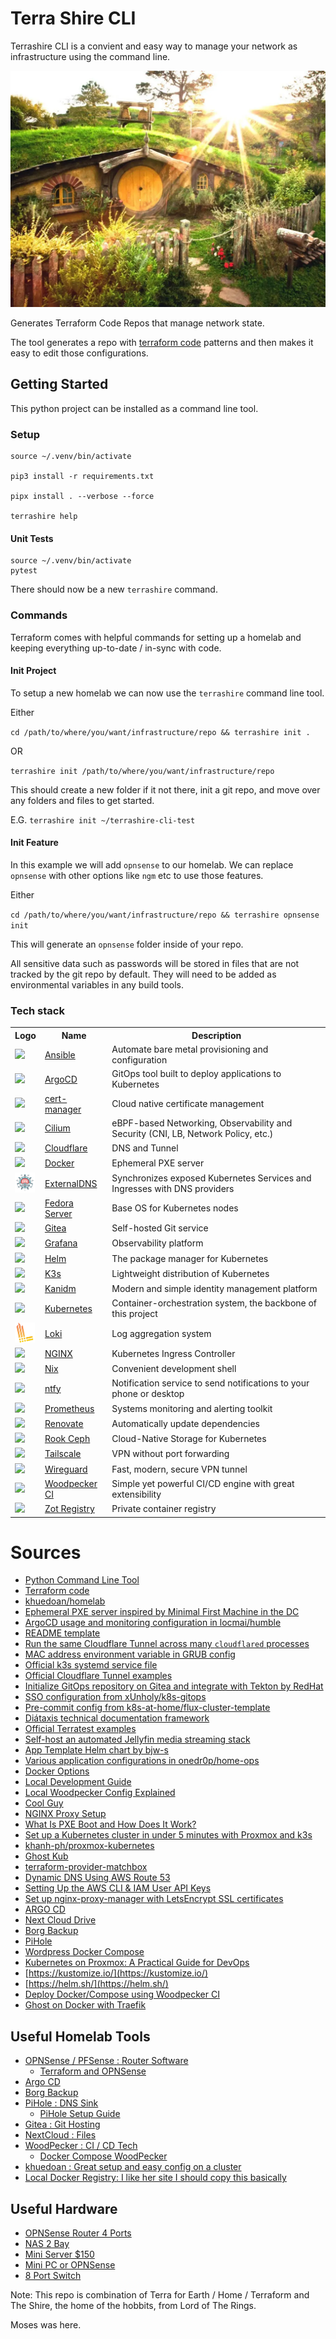 # Terra Shire CLI

Terrashire CLI is a convient and easy way to manage your network as infrastructure using the command line.

![The Shire](imgs/the_shire.webp)

Generates Terraform Code Repos that manage network state.

The tool generates a repo with [terraform code](https://developer.hashicorp.com/terraform) patterns and then makes it easy to edit those configurations.

## Getting Started

This python project can be installed as a command line tool. 

### Setup

```
source ~/.venv/bin/activate

pip3 install -r requirements.txt

pipx install . --verbose --force

terrashire help
```

#### Unit Tests

```
source ~/.venv/bin/activate
pytest
```

There should now be a new `terrashire` command.

### Commands

Terraform comes with helpful commands for setting up a homelab and keeping everything up-to-date / in-sync with code.

#### Init Project

To setup a new homelab we can now use the `terrashire` command line tool.

Either 

`cd /path/to/where/you/want/infrastructure/repo && terrashire init .`

OR

`terrashire init /path/to/where/you/want/infrastructure/repo`

This should create a new folder if it not there, init a git repo, and move over any folders and files to get started.

E.G. `terrashire init ~/terrashire-cli-test`

#### Init Feature

In this example we will add `opnsense` to our homelab. We can replace `opnsense` with other options like `ngm` etc to use those features.

Either 

`cd /path/to/where/you/want/infrastructure/repo && terrashire opnsense init`

This will generate an `opnsense` folder inside of your repo. 

All sensitive data such as passwords will be stored in files that are not tracked by the git repo by default.
They will need to be added as environmental variables in any build tools.

### Tech stack

<table>
    <tr>
        <th>Logo</th>
        <th>Name</th>
        <th>Description</th>
    </tr>
    <tr>
        <td><img width="32" src="https://simpleicons.org/icons/ansible.svg"></td>
        <td><a href="https://www.ansible.com">Ansible</a></td>
        <td>Automate bare metal provisioning and configuration</td>
    </tr>
    <tr>
        <td><img width="32" src="https://avatars.githubusercontent.com/u/30269780"></td>
        <td><a href="https://argoproj.github.io/cd">ArgoCD</a></td>
        <td>GitOps tool built to deploy applications to Kubernetes</td>
    </tr>
    <tr>
        <td><img width="32" src="https://github.com/jetstack/cert-manager/raw/master/logo/logo.png"></td>
        <td><a href="https://cert-manager.io">cert-manager</a></td>
        <td>Cloud native certificate management</td>
    </tr>
    <tr>
        <td><img width="32" src="https://avatars.githubusercontent.com/u/21054566?s=200&v=4"></td>
        <td><a href="https://cilium.io">Cilium</a></td>
        <td>eBPF-based Networking, Observability and Security (CNI, LB, Network Policy, etc.)</td>
    </tr>
    <tr>
        <td><img width="32" src="https://avatars.githubusercontent.com/u/314135?s=200&v=4"></td>
        <td><a href="https://www.cloudflare.com">Cloudflare</a></td>
        <td>DNS and Tunnel</td>
    </tr>
    <tr>
        <td><img width="32" src="https://www.docker.com/wp-content/uploads/2022/03/Moby-logo.png"></td>
        <td><a href="https://www.docker.com">Docker</a></td>
        <td>Ephemeral PXE server</td>
    </tr>
    <tr>
        <td><img width="32" src="https://github.com/kubernetes-sigs/external-dns/raw/master/docs/img/external-dns.png"></td>
        <td><a href="https://github.com/kubernetes-sigs/external-dns">ExternalDNS</a></td>
        <td>Synchronizes exposed Kubernetes Services and Ingresses with DNS providers</td>
    </tr>
    <tr>
        <td><img width="32" src="https://upload.wikimedia.org/wikipedia/commons/thumb/3/3f/Fedora_logo.svg/267px-Fedora_logo.svg.png"></td>
        <td><a href="https://getfedora.org/en/server">Fedora Server</a></td>
        <td>Base OS for Kubernetes nodes</td>
    </tr>
    <tr>
        <td><img width="32" src="https://upload.wikimedia.org/wikipedia/commons/b/bb/Gitea_Logo.svg"></td>
        <td><a href="https://gitea.com">Gitea</a></td>
        <td>Self-hosted Git service</td>
    </tr>
    <tr>
        <td><img width="32" src="https://grafana.com/static/img/menu/grafana2.svg"></td>
        <td><a href="https://grafana.com">Grafana</a></td>
        <td>Observability platform</td>
    </tr>
    <tr>
        <td><img width="32" src="https://helm.sh/img/helm.svg"></td>
        <td><a href="https://helm.sh">Helm</a></td>
        <td>The package manager for Kubernetes</td>
    </tr>
    <tr>
        <td><img width="32" src="https://avatars.githubusercontent.com/u/49319725"></td>
        <td><a href="https://k3s.io">K3s</a></td>
        <td>Lightweight distribution of Kubernetes</td>
    </tr>
    <tr>
        <td><img width="32" src="https://kanidm.com/images/logo.svg"></td>
        <td><a href="https://kanidm.com">Kanidm</a></td>
        <td>Modern and simple identity management platform</td>
    </tr>
    <tr>
        <td><img width="32" src="https://avatars.githubusercontent.com/u/13629408"></td>
        <td><a href="https://kubernetes.io">Kubernetes</a></td>
        <td>Container-orchestration system, the backbone of this project</td>
    </tr>
    <tr>
        <td><img width="32" src="https://github.com/grafana/loki/blob/main/docs/sources/logo.png?raw=true"></td>
        <td><a href="https://grafana.com/oss/loki">Loki</a></td>
        <td>Log aggregation system</td>
    </tr>
    <tr>
        <td><img width="32" src="https://avatars.githubusercontent.com/u/1412239?s=200&v=4"></td>
        <td><a href="https://www.nginx.com">NGINX</a></td>
        <td>Kubernetes Ingress Controller</td>
    </tr>
    <tr>
        <td><img width="32" src="https://raw.githubusercontent.com/NixOS/nixos-artwork/refs/heads/master/logo/nix-snowflake-colours.svg"></td>
        <td><a href="https://nixos.org">Nix</a></td>
        <td>Convenient development shell</td>
    </tr>
    <tr>
        <td><img width="32" src="https://ntfy.sh/_next/static/media/logo.077f6a13.svg"></td>
        <td><a href="https://ntfy.sh">ntfy</a></td>
        <td>Notification service to send notifications to your phone or desktop</td>
    </tr>
    <tr>
        <td><img width="32" src="https://avatars.githubusercontent.com/u/3380462"></td>
        <td><a href="https://prometheus.io">Prometheus</a></td>
        <td>Systems monitoring and alerting toolkit</td>
    </tr>
    <tr>
        <td><img width="32" src="https://docs.renovatebot.com/assets/images/logo.png"></td>
        <td><a href="https://www.whitesourcesoftware.com/free-developer-tools/renovate">Renovate</a></td>
        <td>Automatically update dependencies</td>
    </tr>
    <tr>
        <td><img width="32" src="https://raw.githubusercontent.com/rook/artwork/master/logo/blue.svg"></td>
        <td><a href="https://rook.io">Rook Ceph</a></td>
        <td>Cloud-Native Storage for Kubernetes</td>
    </tr>
    <tr>
        <td><img width="32" src="https://avatars.githubusercontent.com/u/48932923?s=200&v=4"></td>
        <td><a href="https://tailscale.com">Tailscale</a></td>
        <td>VPN without port forwarding</td>
    </tr>
    <tr>
        <td><img width="32" src="https://avatars.githubusercontent.com/u/13991055?s=200&v=4"></td>
        <td><a href="https://www.wireguard.com">Wireguard</a></td>
        <td>Fast, modern, secure VPN tunnel</td>
    </tr>
    <tr>
        <td><img width="32" src="https://avatars.githubusercontent.com/u/84780935?s=200&v=4"></td>
        <td><a href="https://woodpecker-ci.org">Woodpecker CI</a></td>
        <td>Simple yet powerful CI/CD engine with great extensibility</td>
    </tr>
    <tr>
        <td><img width="32" src="https://zotregistry.dev/v2.0.2/assets/images/logo.svg"></td>
        <td><a href="https://zotregistry.dev">Zot Registry</a></td>
        <td>Private container registry</td>
    </tr>
</table>

# Sources

- [Python Command Line Tool](https://packaging.python.org/en/latest/guides/creating-command-line-tools/)
- [Terraform code](https://developer.hashicorp.com/terraform)
- [khuedoan/homelab](https://github.com/khuedoan/homelab)
- [Ephemeral PXE server inspired by Minimal First Machine in the DC](https://speakerdeck.com/amcguign/minimal-first-machine-in-the-dc)
- [ArgoCD usage and monitoring configuration in locmai/humble](https://github.com/locmai/humble)
- [README template](https://github.com/othneildrew/Best-README-Template)
- [Run the same Cloudflare Tunnel across many `cloudflared` processes](https://developers.cloudflare.com/cloudflare-one/tutorials/many-cfd-one-tunnel)
- [MAC address environment variable in GRUB config](https://askubuntu.com/questions/1272400/how-do-i-automate-network-installation-of-many-ubuntu-18-04-systems-with-efi-and)
- [Official k3s systemd service file](https://github.com/k3s-io/k3s/blob/master/k3s.service)
- [Official Cloudflare Tunnel examples](https://github.com/cloudflare/argo-tunnel-examples)
- [Initialize GitOps repository on Gitea and integrate with Tekton by RedHat](https://github.com/redhat-scholars/tekton-tutorial/tree/master/triggers)
- [SSO configuration from xUnholy/k8s-gitops](https://github.com/xUnholy/k8s-gitops)
- [Pre-commit config from k8s-at-home/flux-cluster-template](https://github.com/k8s-at-home/flux-cluster-template)
- [Diátaxis technical documentation framework](https://diataxis.fr)
- [Official Terratest examples](https://github.com/gruntwork-io/terratest/tree/master/test)
- [Self-host an automated Jellyfin media streaming stack](https://zerodya.net/self-host-jellyfin-media-streaming-stack)
- [App Template Helm chart by bjw-s](https://bjw-s-labs.github.io/helm-charts/docs/app-template)
- [Various application configurations in onedr0p/home-ops](https://github.com/onedr0p/home-ops)
- [Docker Options](https://woodpecker-ci.org/docs/administration/configuration/backends/docker)
- [Local Development Guide](https://woodpecker-ci.org/docs/development/getting-started)
- [Local Woodpecker Config Explained](https://wilw.dev/notes/woodpecker)
- [Cool Guy](https://jan.wildeboer.net/2024/12/Woodpecker-Shenanigans/)
- [NGINX Proxy Setup](https://anthonyconstant.co.uk/blog/f/local-ssl-certificate-using-nginx-proxy-manager-dockerportainer)
- [What Is PXE Boot and How Does It Work?](https://heimdalsecurity.com/blog/what-is-pxe-boot/)
- [Set up a Kubernetes cluster in under 5 minutes with Proxmox and k3s](https://dev.to/mihailtd/set-up-a-kubernetes-cluster-in-under-5-minutes-with-proxmox-and-k3s-2987)
- [khanh-ph/proxmox-kubernetes](https://github.com/khanh-ph/proxmox-kubernetes)
- [Ghost Kub](https://github.com/sredevopsorg/ghost-on-kubernetes)
- [terraform-provider-matchbox](https://github.com/poseidon/terraform-provider-matchbox)
- [Dynamic DNS Using AWS Route 53](https://avishayil.medium.com/dynamic-dns-using-aws-route-53-60a2331a58a4)
- [Setting Up the AWS CLI & IAM User API Keys](https://medium.com/@terminalsandcoffee/setting-up-the-aws-cli-iam-user-api-keys-b83554e314e4)
- [Set up nginx-proxy-manager with LetsEncrypt SSL certificates](https://unixorn.github.io/post/hass/2023-07-09-set-up-nginx-proxy-manager/)
- [ARGO CD](https://argoproj.github.io/cd/)
- [Next Cloud Drive](https://github.com/nextcloud/all-in-one#nextcloud-all-in-one)
- [Borg Backup](https://github.com/borgbackup/borg#what-is-borgbackup)
- [PiHole](https://pi-hole.net/)
- [Wordpress Docker Compose](https://github.com/nezhar/wordpress-docker-compose)
- [Kubernetes on Proxmox: A Practical Guide for DevOps](https://www.plural.sh/blog/kubernetes-on-proxmox-guide/)
- [https://kustomize.io/](https://kustomize.io/)
- [https://helm.sh/](https://helm.sh/)
- [Deploy Docker/Compose using Woodpecker CI](https://hinty.io/vverenko/deploy-docker-compose-using-woodpecker-ci/)
- [Ghost on Docker with Traefik](https://faun.pub/ghost-on-docker-with-traefik-50358b59dfd3)

## Useful Homelab Tools

- [OPNSense / PFSense : Router Software]()
    - [Terraform and OPNSense](https://registry.terraform.io/providers/browningluke/opnsense/latest/docs)
- [Argo CD](https://argoproj.github.io/cd/)
- [Borg Backup](https://github.com/borgbackup/borg#what-is-borgbackup)
- [PiHole : DNS Sink](https://pi-hole.net/)
    - [PiHole Setup Guide](https://www.raspberrypi.com/tutorials/running-pi-hole-on-a-raspberry-pi/)
- [Gitea : Git Hosting]()
- [NextCloud : Files](https://github.com/nextcloud/all-in-one#nextcloud-all-in-one)
- [WoodPecker : CI / CD Tech](https://woodpecker-ci.org/docs/intro)
    - [Docker Compose WoodPecker](https://codeberg.org/alexruf/docker-compose-woodpecker-ci)
- [khuedoan : Great setup and easy config on a cluster](https://github.com/khuedoan/homelab)
- [Local Docker Registry: I like her site I should copy this basically](https://www.allisonthackston.com/articles/local-docker-registry.html)

## Useful Hardware

- [OPNSense Router 4 Ports](https://a.co/d/13mnVcU)
- [NAS 2 Bay](https://a.co/d/fwVYIlW)
- [Mini Server $150](https://a.co/d/gJYIDzQ)
- [Mini PC or OPNSense](https://a.co/d/98bnOv4)
- [8 Port Switch](https://a.co/d/1AAodm2)

Note: This repo is combination of Terra for Earth / Home / Terraform and The Shire, the home of the hobbits, from Lord of The Rings. 

Moses was here.
